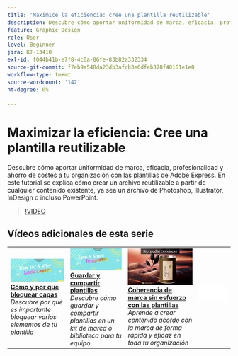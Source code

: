 ```yaml
---
title: 'Maximice la eficiencia: cree una plantilla reutilizable'
description: Descubre cómo aportar uniformidad de marca, eficacia, profesionalidad y ahorro de costes a tu organización con las plantillas de Adobe Express
feature: Graphic Design
role: User
level: Beginner
jira: KT-13410
exl-id: f044b41b-e7f8-4c0a-86fe-83b82a332334
source-git-commit: f7eb9a548da23db3afcb3e6dfeb378f40181e1e0
workflow-type: tm+mt
source-wordcount: '142'
ht-degree: 0%

---
```


# Maximizar la eficiencia: Cree una plantilla reutilizable

Descubre cómo aportar uniformidad de marca, eficacia, profesionalidad y ahorro de costes a tu organización con las plantillas de Adobe Express. En este tutorial se explica cómo crear un archivo reutilizable a partir de cualquier contenido existente, ya sea un archivo de Photoshop, Illustrator, InDesign o incluso PowerPoint.

>[!VIDEO](https://video.tv.adobe.com/v/3420208?quality=12&learn=on&hidetitle=true)

## Vídeos adicionales de esta serie

<table style="table-layout:fixed">
<tr>
    <td>
        <a href="lock-layers.md">
            <img alt="Cómo y por qué bloquear capas" src="assets/lock-layers.png" />
        </a>
        <div>
            <a href="lock-layers.md"><strong>Cómo y por qué bloquear capas</strong></a>
            </div>
            <em>Descubre por qué es importante bloquear varios elementos de tu plantilla</em>
            <br>
    </td>
    <td>
         <a href="share-templates.md">
            <img alt="Guardar y compartir plantillas" src="assets/share-templates.png" />
         </a>
         <div>
         <a href="share-templates.md"><strong>Guardar y compartir plantillas</strong></a>
         </div>
         <em>Descubre cómo guardar y compartir plantillas en un kit de marca o biblioteca para tu equipo</em>
         <br>
   </td>
   <td>
         <a href="use-templates.md">
            <img alt="Coherencia de marca sin esfuerzo con plantillas" src="assets/use-templates.png" />
         </a>
         <div>
         <a href="use-templates.md"><strong>Coherencia de marca sin esfuerzo con las plantillas</strong></a>
         </div>
         <em>Aprende a crear contenido acorde con la marca de forma rápida y eficaz en toda tu organización</em>
         <br>
   </td>
    <td>
      <img alt="Separador" src="../assets/Whitespacer.png" />
      <div>
      <br>
    </td>
</tr>
</table>

